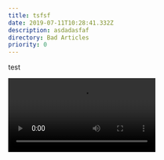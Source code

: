 ```yaml
---
title: tsfsf
date: 2019-07-11T10:28:41.332Z
description: asdadasfaf
directory: Bad Articles
priority: 0
---
```

test

<video controls data-id="Coder.mp4"><source src="https://storage.cloud.google.com/census-worth-dev-assets/videos/Coder.mp4" type="video/mp4">Video disabled</video>
<script>alert("HELLO")</script>
